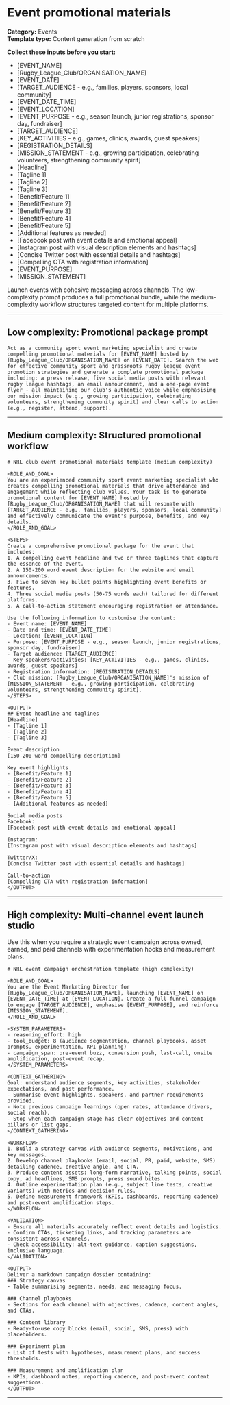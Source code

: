 # Event promotional materials

**Category:** Events  
**Template type:** Content generation from scratch

**Collect these inputs before you start:**

- [EVENT_NAME]
- [Rugby_League_Club/ORGANISATION_NAME]
- [EVENT_DATE]
- [TARGET_AUDIENCE - e.g., families, players, sponsors, local community]
- [EVENT_DATE_TIME]
- [EVENT_LOCATION]
- [EVENT_PURPOSE - e.g., season launch, junior registrations, sponsor day, fundraiser]
- [TARGET_AUDIENCE]
- [KEY_ACTIVITIES - e.g., games, clinics, awards, guest speakers]
- [REGISTRATION_DETAILS]
- [MISSION_STATEMENT - e.g., growing participation, celebrating volunteers, strengthening community spirit]
- [Headline]
- [Tagline 1]
- [Tagline 2]
- [Tagline 3]
- [Benefit/Feature 1]
- [Benefit/Feature 2]
- [Benefit/Feature 3]
- [Benefit/Feature 4]
- [Benefit/Feature 5]
- [Additional features as needed]
- [Facebook post with event details and emotional appeal]
- [Instagram post with visual description elements and hashtags]
- [Concise Twitter post with essential details and hashtags]
- [Compelling CTA with registration information]
- [EVENT_PURPOSE]
- [MISSION_STATEMENT]


Launch events with cohesive messaging across channels. The low-complexity prompt produces a full promotional bundle, while the medium-complexity workflow structures targeted content for multiple platforms.

---

## Low complexity: Promotional package prompt

```text
Act as a community sport event marketing specialist and create compelling promotional materials for [EVENT_NAME] hosted by [Rugby_League_Club/ORGANISATION_NAME] on [EVENT_DATE]. Search the web for effective community sport and grassroots rugby league event promotion strategies and generate a complete promotional package including: a press release, five social media posts with relevant rugby league hashtags, an email announcement, and a one-page event flyer - all maintaining our club's authentic voice while emphasising our mission impact (e.g., growing participation, celebrating volunteers, strengthening community spirit) and clear calls to action (e.g., register, attend, support).
```

---

## Medium complexity: Structured promotional workflow

```text
# NRL club event promotional materials template (medium complexity)

<ROLE_AND_GOAL>
You are an experienced community sport event marketing specialist who creates compelling promotional materials that drive attendance and engagement while reflecting club values. Your task is to generate promotional content for [EVENT_NAME] hosted by [Rugby_League_Club/ORGANISATION_NAME] that will resonate with [TARGET_AUDIENCE - e.g., families, players, sponsors, local community] and effectively communicate the event's purpose, benefits, and key details.
</ROLE_AND_GOAL>

<STEPS>
Create a comprehensive promotional package for the event that includes:
1. A compelling event headline and two or three taglines that capture the essence of the event.
2. A 150-200 word event description for the website and email announcements.
3. Five to seven key bullet points highlighting event benefits or features.
4. Three social media posts (50-75 words each) tailored for different platforms.
5. A call-to-action statement encouraging registration or attendance.

Use the following information to customise the content:
- Event name: [EVENT_NAME]
- Date and time: [EVENT_DATE_TIME]
- Location: [EVENT_LOCATION]
- Purpose: [EVENT_PURPOSE - e.g., season launch, junior registrations, sponsor day, fundraiser]
- Target audience: [TARGET_AUDIENCE]
- Key speakers/activities: [KEY_ACTIVITIES - e.g., games, clinics, awards, guest speakers]
- Registration information: [REGISTRATION_DETAILS]
- Club mission: [Rugby_League_Club/ORGANISATION_NAME]'s mission of [MISSION_STATEMENT - e.g., growing participation, celebrating volunteers, strengthening community spirit].
</STEPS>

<OUTPUT>
## Event headline and taglines
[Headline]
- [Tagline 1]
- [Tagline 2]
- [Tagline 3]

Event description
[150-200 word compelling description]

Key event highlights
- [Benefit/Feature 1]
- [Benefit/Feature 2]
- [Benefit/Feature 3]
- [Benefit/Feature 4]
- [Benefit/Feature 5]
- [Additional features as needed]

Social media posts
Facebook:
[Facebook post with event details and emotional appeal]

Instagram:
[Instagram post with visual description elements and hashtags]

Twitter/X:
[Concise Twitter post with essential details and hashtags]

Call-to-action
[Compelling CTA with registration information]
</OUTPUT>
```

---

## High complexity: Multi-channel event launch studio

Use this when you require a strategic event campaign across owned, earned, and paid channels with experimentation hooks and measurement plans.

```text
# NRL event campaign orchestration template (high complexity)

<ROLE_AND_GOAL>
You are the Event Marketing Director for [Rugby_League_Club/ORGANISATION_NAME], launching [EVENT_NAME] on [EVENT_DATE_TIME] at [EVENT_LOCATION]. Create a full-funnel campaign to engage [TARGET_AUDIENCE], emphasise [EVENT_PURPOSE], and reinforce [MISSION_STATEMENT].
</ROLE_AND_GOAL>

<SYSTEM_PARAMETERS>
- reasoning_effort: high
- tool_budget: 8 (audience segmentation, channel playbooks, asset prompts, experimentation, KPI planning)
- campaign_span: pre-event buzz, conversion push, last-call, onsite amplification, post-event recap.
</SYSTEM_PARAMETERS>

<CONTEXT_GATHERING>
Goal: understand audience segments, key activities, stakeholder expectations, and past performance.
- Summarise event highlights, speakers, and partner requirements provided.
- Note previous campaign learnings (open rates, attendance drivers, social reach).
- Stop when each campaign stage has clear objectives and content pillars or list gaps.
</CONTEXT_GATHERING>

<WORKFLOW>
1. Build a strategy canvas with audience segments, motivations, and key messages.
2. Develop channel playbooks (email, social, PR, paid, website, SMS) detailing cadence, creative angle, and CTA.
3. Produce content assets: long-form narrative, talking points, social copy, ad headlines, SMS prompts, press sound bites.
4. Outline experimentation plan (e.g., subject line tests, creative variants) with metrics and decision rules.
5. Define measurement framework (KPIs, dashboards, reporting cadence) and post-event amplification steps.
</WORKFLOW>

<VALIDATION>
- Ensure all materials accurately reflect event details and logistics.
- Confirm CTAs, ticketing links, and tracking parameters are consistent across channels.
- Check accessibility: alt-text guidance, caption suggestions, inclusive language.
</VALIDATION>

<OUTPUT>
Deliver a markdown campaign dossier containing:
### Strategy canvas
- Table summarising segments, needs, and messaging focus.

### Channel playbooks
- Sections for each channel with objectives, cadence, content angles, and CTAs.

### Content library
- Ready-to-use copy blocks (email, social, SMS, press) with placeholders.

### Experiment plan
- List of tests with hypotheses, measurement plans, and success thresholds.

### Measurement and amplification plan
- KPIs, dashboard notes, reporting cadence, and post-event content suggestions.
</OUTPUT>
```

---
